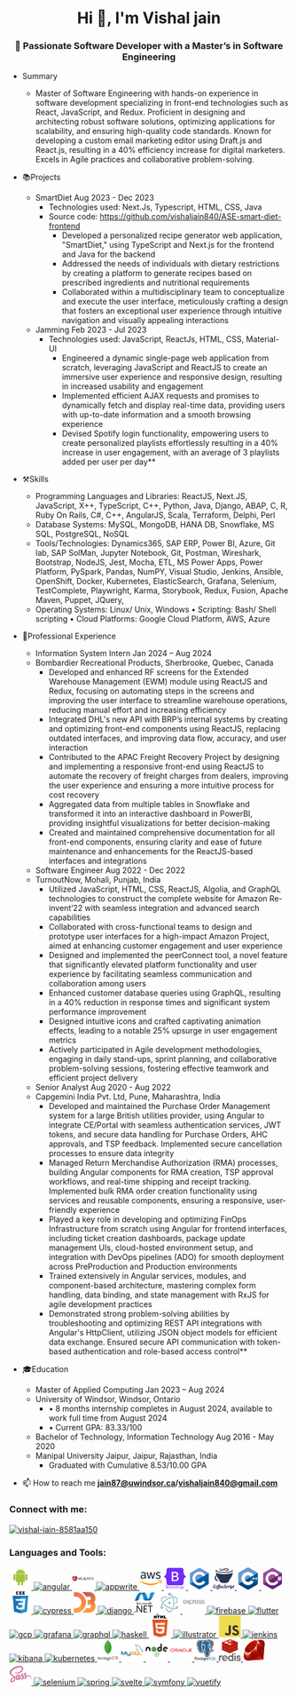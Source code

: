 <h1 align="center">Hi 👋, I'm Vishal jain</h1>
<h3 align="center">🚀 Passionate Software Developer with a Master’s in Software Engineering</h3>

- Summary
  -  Master of Software Engineering with hands-on experience in software development specializing in front-end technologies such as React, JavaScript, and Redux. Proficient in designing and architecting robust software solutions, optimizing applications for scalability, and ensuring high-quality code standards. Known for developing a custom email marketing editor using Draft.js and React.js, resulting in a 40% efficiency increase for digital marketers. Excels in Agile practices and collaborative problem-solving.

- 📚Projects
  - SmartDiet Aug 2023 - Dec 2023
    - Technologies used: Next.Js, Typescript, HTML, CSS, Java
    - Source code: https://github.com/vishaljain840/ASE-smart-diet-frontend
      - Developed a personalized recipe generator web application, "SmartDiet," using TypeScript and Next.js for the frontend and Java for the backend
      - Addressed the needs of individuals with dietary restrictions by creating a platform to generate recipes based on prescribed ingredients and nutritional requirements
      - Collaborated within a multidisciplinary team to conceptualize and execute the user interface, meticulously crafting a design that fosters an exceptional user experience through intuitive navigation and visually appealing interactions
  - Jamming Feb 2023 - Jul 2023
    - Technologies used: JavaScript, ReactJs, HTML, CSS, Material- UI
      - Engineered a dynamic single-page web application from scratch, leveraging JavaScript and ReactJS to create an immersive user experience and responsive design, resulting in increased usability and engagement
      - Implemented efficient AJAX requests and promises to dynamically fetch and display real-time data, providing users with up-to-date information and a smooth browsing experience
      - Devised Spotify login functionality, empowering users to create personalized playlists effortlessly resulting in a 40% increase in user engagement, with an average of 3 playlists added per user per day**

- ⚒️Skills
  - Programming Languages and Libraries: ReactJS, Next.JS, JavaScript, X++, TypeScript, C++, Python, Java, Django, ABAP, C, R, Ruby On Rails, C#, C++, AngularJS, Scala, Terraform, Delphi, Perl
  - Database Systems: MySQL, MongoDB, HANA DB, Snowflake, MS SQL, PostgreSQL, NoSQL
  - Tools/Technologies: Dynamics365, SAP ERP, Power BI, Azure, Git lab, SAP SolMan, Jupyter Notebook, Git, Postman, Wireshark, Bootstrap, NodeJS, Jest, Mocha, ETL, MS Power Apps, Power Platform, PySpark, Pandas, NumPY, Visual Studio, Jenkins, Ansible, OpenShift, Docker, Kubernetes, ElasticSearch, Grafana, Selenium, TestComplete, Playwright, Karma, Storybook, Redux, Fusion, Apache Maven, Puppet, JQuery,
  - Operating Systems: Linux/ Unix, Windows • Scripting: Bash/ Shell scripting • Cloud Platforms: Google Cloud Platform, AWS, Azure

- 🏢Professional Experience
  - Information System Intern Jan 2024 – Aug 2024
  - Bombardier Recreational Products, Sherbrooke, Quebec, Canada
    - Developed and enhanced RF screens for the Extended Warehouse Management (EWM) module using ReactJS and Redux, focusing on automating steps in the screens and improving the user interface to streamline warehouse operations, reducing manual effort and increasing efficiency
    - Integrated DHL's new API with BRP’s internal systems by creating and optimizing front-end components using ReactJS, replacing outdated interfaces, and improving data flow, accuracy, and user interaction
    - Contributed to the APAC Freight Recovery Project by designing and implementing a responsive front-end using ReactJS to automate the recovery of freight charges from dealers, improving the user experience and ensuring a more intuitive process for cost recovery
    - Aggregated data from multiple tables in Snowflake and transformed it into an interactive dashboard in PowerBI, providing insightful visualizations for better decision-making
    - Created and maintained comprehensive documentation for all front-end components, ensuring clarity and ease of future maintenance and enhancements for the ReactJS-based interfaces and integrations
  - Software Engineer Aug 2022 - Dec 2022
  - TurnoutNow, Mohali, Punjab, India
    - Utilized JavaScript, HTML, CSS, ReactJS, Algolia, and GraphQL technologies to construct the complete website for Amazon Re-invent’22 with seamless integration and advanced search capabilities
    - Collaborated with cross-functional teams to design and prototype user interfaces for a high-impact Amazon Project, aimed at enhancing customer engagement and user experience
    - Designed and implemented the peerConnect tool, a novel feature that significantly elevated platform functionality and user experience by facilitating seamless communication and collaboration among users
    - Enhanced customer database queries using GraphQL, resulting in a 40% reduction in response times and significant system performance improvement
    - Designed intuitive icons and crafted captivating animation effects, leading to a notable 25% upsurge in user engagement metrics
    - Actively participated in Agile development methodologies, engaging in daily stand-ups, sprint planning, and collaborative problem-solving sessions, fostering effective teamwork and efficient project delivery
  - Senior Analyst Aug 2020 - Aug 2022
  - Capgemini India Pvt. Ltd, Pune, Maharashtra, India
    - Developed and maintained the Purchase Order Management system for a large British utilities provider, using Angular to integrate CE/Portal with seamless authentication services, JWT tokens, and secure data handling for Purchase Orders, AHC approvals, and TSP feedback. Implemented secure cancellation processes to ensure data integrity
    - Managed Return Merchandise Authorization (RMA) processes, building Angular components for RMA creation, TSP approval workflows, and real-time shipping and receipt tracking. Implemented bulk RMA order creation functionality using services and reusable components, ensuring a responsive, user-friendly experience
    - Played a key role in developing and optimizing FinOps Infrastructure from scratch using Angular for frontend interfaces, including ticket creation dashboards, package update management UIs, cloud-hosted environment setup, and integration with DevOps pipelines (ADO) for smooth deployment across PreProduction and Production environments
    - Trained extensively in Angular services, modules, and component-based architecture, mastering complex form handling, data binding, and state management with RxJS for agile development practices
    - Demonstrated strong problem-solving abilities by troubleshooting and optimizing REST API integrations with Angular's HttpClient, utilizing JSON object models for efficient data exchange. Ensured secure API communication with token-based authentication and role-based access control**

- 🎓Education
  - Master of Applied Computing Jan 2023 – Aug 2024
  - University of Windsor, Windsor, Ontario
    - • 8 months internship completes in August 2024, available to work full time from August 2024
    - • Current GPA: 83.33/100
  - Bachelor of Technology, Information Technology Aug 2016 - May 2020
  - Manipal University Jaipur, Jaipur, Rajasthan, India
    - Graduated with Cumulative 8.53/10.00 GPA

- 📫 How to reach me **jain87@uwindsor.ca/vishaljain840@gmail.com**

<h3 align="left">Connect with me:</h3>
<p align="left">
<a href="https://linkedin.com/in/vishal-jain-8581aa150" target="blank"><img align="center" src="https://raw.githubusercontent.com/rahuldkjain/github-profile-readme-generator/master/src/images/icons/Social/linked-in-alt.svg" alt="vishal-jain-8581aa150" height="30" width="40" /></a>
</p>

<h3 align="left">Languages and Tools:</h3>
<p align="left"> <a href="https://developer.android.com" target="_blank" rel="noreferrer"> <img src="https://raw.githubusercontent.com/devicons/devicon/master/icons/android/android-original-wordmark.svg" alt="android" width="40" height="40"/> </a> <a href="https://angular.io" target="_blank" rel="noreferrer"> <img src="https://angular.io/assets/images/logos/angular/angular.svg" alt="angular" width="40" height="40"/> </a> <a href="https://angular.io" target="_blank" rel="noreferrer"> <img src="https://raw.githubusercontent.com/devicons/devicon/master/icons/angularjs/angularjs-original-wordmark.svg" alt="angularjs" width="40" height="40"/> </a> <a href="https://appwrite.io" target="_blank" rel="noreferrer"> <img src="https://www.vectorlogo.zone/logos/appwriteio/appwriteio-icon.svg" alt="appwrite" width="40" height="40"/> </a> <a href="https://aws.amazon.com" target="_blank" rel="noreferrer"> <img src="https://raw.githubusercontent.com/devicons/devicon/master/icons/amazonwebservices/amazonwebservices-original-wordmark.svg" alt="aws" width="40" height="40"/> </a> <a href="https://getbootstrap.com" target="_blank" rel="noreferrer"> <img src="https://raw.githubusercontent.com/devicons/devicon/master/icons/bootstrap/bootstrap-plain-wordmark.svg" alt="bootstrap" width="40" height="40"/> </a> <a href="https://www.cprogramming.com/" target="_blank" rel="noreferrer"> <img src="https://raw.githubusercontent.com/devicons/devicon/master/icons/c/c-original.svg" alt="c" width="40" height="40"/> </a> <a href="https://offeescript.org" target="_blank" rel="noreferrer"> <img src="https://raw.githubusercontent.com/devicons/devicon/master/icons/coffeescript/coffeescript-original-wordmark.svg" alt="coffeescript" width="40" height="40"/> </a> <a href="https://www.w3schools.com/cpp/" target="_blank" rel="noreferrer"> <img src="https://raw.githubusercontent.com/devicons/devicon/master/icons/cplusplus/cplusplus-original.svg" alt="cplusplus" width="40" height="40"/> </a> <a href="https://www.w3schools.com/cs/" target="_blank" rel="noreferrer"> <img src="https://raw.githubusercontent.com/devicons/devicon/master/icons/csharp/csharp-original.svg" alt="csharp" width="40" height="40"/> </a> <a href="https://www.w3schools.com/css/" target="_blank" rel="noreferrer"> <img src="https://raw.githubusercontent.com/devicons/devicon/master/icons/css3/css3-original-wordmark.svg" alt="css3" width="40" height="40"/> </a> <a href="https://www.cypress.io" target="_blank" rel="noreferrer"> <img src="https://raw.githubusercontent.com/simple-icons/simple-icons/6e46ec1fc23b60c8fd0d2f2ff46db82e16dbd75f/icons/cypress.svg" alt="cypress" width="40" height="40"/> </a> <a href="https://d3js.org/" target="_blank" rel="noreferrer"> <img src="https://raw.githubusercontent.com/devicons/devicon/master/icons/d3js/d3js-original.svg" alt="d3js" width="40" height="40"/> </a> <a href="https://www.djangoproject.com/" target="_blank" rel="noreferrer"> <img src="https://cdn.worldvectorlogo.com/logos/django.svg" alt="django" width="40" height="40"/> </a> <a href="https://dotnet.microsoft.com/" target="_blank" rel="noreferrer"> <img src="https://raw.githubusercontent.com/devicons/devicon/master/icons/dot-net/dot-net-original-wordmark.svg" alt="dotnet" width="40" height="40"/> </a> <a href="https://www.electronjs.org" target="_blank" rel="noreferrer"> <img src="https://raw.githubusercontent.com/devicons/devicon/master/icons/electron/electron-original.svg" alt="electron" width="40" height="40"/> </a> <a href="https://expressjs.com" target="_blank" rel="noreferrer"> <img src="https://raw.githubusercontent.com/devicons/devicon/master/icons/express/express-original-wordmark.svg" alt="express" width="40" height="40"/> </a> <a href="https://firebase.google.com/" target="_blank" rel="noreferrer"> <img src="https://www.vectorlogo.zone/logos/firebase/firebase-icon.svg" alt="firebase" width="40" height="40"/> </a> <a href="https://flutter.dev" target="_blank" rel="noreferrer"> <img src="https://www.vectorlogo.zone/logos/flutterio/flutterio-icon.svg" alt="flutter" width="40" height="40"/> </a> <a href="https://cloud.google.com" target="_blank" rel="noreferrer"> <img src="https://www.vectorlogo.zone/logos/google_cloud/google_cloud-icon.svg" alt="gcp" width="40" height="40"/> </a> <a href="https://grafana.com" target="_blank" rel="noreferrer"> <img src="https://www.vectorlogo.zone/logos/grafana/grafana-icon.svg" alt="grafana" width="40" height="40"/> </a> <a href="https://graphql.org" target="_blank" rel="noreferrer"> <img src="https://www.vectorlogo.zone/logos/graphql/graphql-icon.svg" alt="graphql" width="40" height="40"/> </a> <a href="https://www.haskell.org/" target="_blank" rel="noreferrer"> <img src="https://upload.wikimedia.org/wikipedia/commons/1/1c/Haskell-Logo.svg" alt="haskell" width="40" height="40"/> </a> <a href="https://www.w3.org/html/" target="_blank" rel="noreferrer"> <img src="https://raw.githubusercontent.com/devicons/devicon/master/icons/html5/html5-original-wordmark.svg" alt="html5" width="40" height="40"/> </a> <a href="https://www.adobe.com/in/products/illustrator.html" target="_blank" rel="noreferrer"> <img src="https://www.vectorlogo.zone/logos/adobe_illustrator/adobe_illustrator-icon.svg" alt="illustrator" width="40" height="40"/> </a> <a href="https://developer.mozilla.org/en-US/docs/Web/JavaScript" target="_blank" rel="noreferrer"> <img src="https://raw.githubusercontent.com/devicons/devicon/master/icons/javascript/javascript-original.svg" alt="javascript" width="40" height="40"/> </a> <a href="https://www.jenkins.io" target="_blank" rel="noreferrer"> <img src="https://www.vectorlogo.zone/logos/jenkins/jenkins-icon.svg" alt="jenkins" width="40" height="40"/> </a> <a href="https://www.elastic.co/kibana" target="_blank" rel="noreferrer"> <img src="https://www.vectorlogo.zone/logos/elasticco_kibana/elasticco_kibana-icon.svg" alt="kibana" width="40" height="40"/> </a> <a href="https://kubernetes.io" target="_blank" rel="noreferrer"> <img src="https://www.vectorlogo.zone/logos/kubernetes/kubernetes-icon.svg" alt="kubernetes" width="40" height="40"/> </a> <a href="https://www.mongodb.com/" target="_blank" rel="noreferrer"> <img src="https://raw.githubusercontent.com/devicons/devicon/master/icons/mongodb/mongodb-original-wordmark.svg" alt="mongodb" width="40" height="40"/> </a> <a href="https://www.mysql.com/" target="_blank" rel="noreferrer"> <img src="https://raw.githubusercontent.com/devicons/devicon/master/icons/mysql/mysql-original-wordmark.svg" alt="mysql" width="40" height="40"/> </a> <a href="https://nodejs.org" target="_blank" rel="noreferrer"> <img src="https://raw.githubusercontent.com/devicons/devicon/master/icons/nodejs/nodejs-original-wordmark.svg" alt="nodejs" width="40" height="40"/> </a> <a href="https://www.oracle.com/" target="_blank" rel="noreferrer"> <img src="https://raw.githubusercontent.com/devicons/devicon/master/icons/oracle/oracle-original.svg" alt="oracle" width="40" height="40"/> </a> <a href="https://www.postgresql.org" target="_blank" rel="noreferrer"> <img src="https://raw.githubusercontent.com/devicons/devicon/master/icons/postgresql/postgresql-original-wordmark.svg" alt="postgresql" width="40" height="40"/> </a> <a href="https://redis.io" target="_blank" rel="noreferrer"> <img src="https://raw.githubusercontent.com/devicons/devicon/master/icons/redis/redis-original-wordmark.svg" alt="redis" width="40" height="40"/> </a> <a href="https://www.ruby-lang.org/en/" target="_blank" rel="noreferrer"> <img src="https://raw.githubusercontent.com/devicons/devicon/master/icons/ruby/ruby-original.svg" alt="ruby" width="40" height="40"/> </a> <a href="https://sass-lang.com" target="_blank" rel="noreferrer"> <img src="https://raw.githubusercontent.com/devicons/devicon/master/icons/sass/sass-original.svg" alt="sass" width="40" height="40"/> </a> <a href="https://www.selenium.dev" target="_blank" rel="noreferrer"> <img src="https://raw.githubusercontent.com/detain/svg-logos/780f25886640cef088af994181646db2f6b1a3f8/svg/selenium-logo.svg" alt="selenium" width="40" height="40"/> </a> <a href="https://spring.io/" target="_blank" rel="noreferrer"> <img src="https://www.vectorlogo.zone/logos/springio/springio-icon.svg" alt="spring" width="40" height="40"/> </a> <a href="https://svelte.dev" target="_blank" rel="noreferrer"> <img src="https://upload.wikimedia.org/wikipedia/commons/1/1b/Svelte_Logo.svg" alt="svelte" width="40" height="40"/> </a> <a href="https://symfony.com" target="_blank" rel="noreferrer"> <img src="https://symfony.com/logos/symfony_black_03.svg" alt="symfony" width="40" height="40"/> </a> <a href="https://vuetifyjs.com/en/" target="_blank" rel="noreferrer"> <img src="https://bestofjs.org/logos/vuetify.svg" alt="vuetify" width="40" height="40"/> </a> </p>
